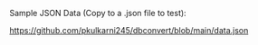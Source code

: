 Sample JSON Data (Copy to a .json file to test):





https://github.com/pkulkarni245/dbconvert/blob/main/data.json